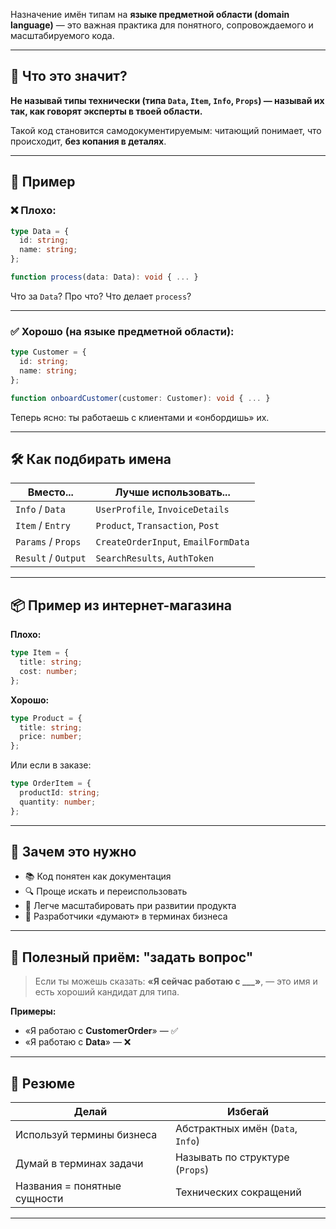 Назначение имён типам на **языке предметной области (domain language)** — это важная практика для понятного, сопровождаемого и масштабируемого кода.

---

## 🧠 Что это значит?

**Не называй типы технически (типа `Data`, `Item`, `Info`, `Props`) — называй их так, как говорят эксперты в твоей области.**

Такой код становится самодокументируемым: читающий понимает, что происходит, **без копания в деталях**.

---

## 📌 Пример

### ❌ Плохо:

```ts
type Data = {
  id: string;
  name: string;
};

function process(data: Data): void { ... }
```

Что за `Data`? Про что? Что делает `process`?

---

### ✅ Хорошо (на языке предметной области):

```ts
type Customer = {
  id: string;
  name: string;
};

function onboardCustomer(customer: Customer): void { ... }
```

Теперь ясно: ты работаешь с клиентами и «онбордишь» их.

---

## 🛠 Как подбирать имена

| Вместо...           | Лучше использовать...               |
| ------------------- | ----------------------------------- |
| `Info` / `Data`     | `UserProfile`, `InvoiceDetails`     |
| `Item` / `Entry`    | `Product`, `Transaction`, `Post`    |
| `Params` / `Props`  | `CreateOrderInput`, `EmailFormData` |
| `Result` / `Output` | `SearchResults`, `AuthToken`        |

---

## 📦 Пример из интернет-магазина

**Плохо:**

```ts
type Item = {
  title: string;
  cost: number;
};
```

**Хорошо:**

```ts
type Product = {
  title: string;
  price: number;
};
```

Или если в заказе:

```ts
type OrderItem = {
  productId: string;
  quantity: number;
};
```

---

## 🤝 Зачем это нужно

* 📚 Код понятен как документация
* 🔍 Проще искать и переиспользовать
* 🧩 Легче масштабировать при развитии продукта
* 🧠 Разработчики «думают» в терминах бизнеса

---

## 📌 Полезный приём: "задать вопрос"

> Если ты можешь сказать: **«Я сейчас работаю с \_\_\_»**, — это имя и есть хороший кандидат для типа.

**Примеры:**

* «Я работаю с **CustomerOrder**» — ✅
* «Я работаю с **Data**» — ❌

---

## 🧠 Резюме

| Делай                        | Избегай                           |
| ---------------------------- | --------------------------------- |
| Используй термины бизнеса    | Абстрактных имён (`Data`, `Info`) |
| Думай в терминах задачи      | Называть по структуре (`Props`)   |
| Названия = понятные сущности | Технических сокращений            |

---


